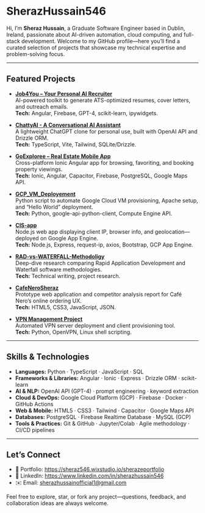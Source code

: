 # SherazHussain546

Hi, I’m **Sheraz Hussain**, a Graduate Software Engineer based in Dublin, Ireland, passionate about AI-driven automation, cloud computing, and full-stack development. Welcome to my GitHub profile—here you’ll find a curated selection of projects that showcase my technical expertise and problem-solving focus.

---

## Featured Projects

- **[Job4You – Your Personal AI Recruiter](https://github.com/SherazHussain546/Job4You)**  
  AI-powered toolkit to generate ATS-optimized resumes, cover letters, and outreach emails.  
  **Tech:** Angular, Firebase, GPT-4, scikit-learn, ipywidgets.

- **[ChattyAI - A Conversational AI Assistant](https://github.com/SherazHussain546/ChattyAI)**  
  A lightweight ChatGPT clone for personal use, built with OpenAI API and Drizzle ORM.  
  **Tech:** TypeScript, Vite, Tailwind, SQLite/Drizzle.

- **[GoExploree – Real Estate Mobile App](https://github.com/SherazHussain546/GoExploree)**  
  Cross-platform Ionic Angular app for browsing, favoriting, and booking property viewings.  
  **Tech:** Ionic, Angular, Capacitor, Firebase, PostgreSQL, Google Maps API.

- **[GCP_VM_Deployement](https://github.com/SherazHussain546/GCP_VM_Deployement)**  
  Python script to automate Google Cloud VM provisioning, Apache setup, and “Hello World” deployment.  
  **Tech:** Python, google-api-python-client, Compute Engine API.

- **[CIS-app](https://github.com/SherazHussain546/CIS-app)**  
  Node.js web app displaying client IP, browser info, and geolocation—deployed on Google App Engine.  
  **Tech:** Node.js, Express, request-ip, axios, Bootstrap, GCP App Engine.

- **[RAD-vs-WATERFALL-Methodoligy](https://github.com/SherazHussain546/RAD-vs-WATERFALL-Methodoligy)**  
  Deep-dive research comparing Rapid Application Development and Waterfall software methodologies.  
  **Tech:** Technical writing, project research.

- **[CafeNeroSheraz](https://github.com/SherazHussain546/CafeNeroSheraz)**  
  Prototype web application and competitor analysis report for Café Nero’s online ordering UX.  
  **Tech:** HTML5, CSS3, JavaScript, JSON.

- **[VPN Management Project](https://github.com/SherazHussain546/VPN_Management_Project)**   
  Automated VPN server deployment and client provisioning tool.  
  **Tech:** Python, OpenVPN, Linux shell scripting.

---

## Skills & Technologies

- **Languages:** Python · TypeScript · JavaScript · SQL  
- **Frameworks & Libraries:** Angular · Ionic · Express · Drizzle ORM · scikit-learn  
- **AI & NLP:** OpenAI API (GPT-4) · prompt engineering · keyword extraction  
- **Cloud & DevOps:** Google Cloud Platform (GCP) · Firebase · Docker · GitHub Actions  
- **Web & Mobile:** HTML5 · CSS3 · Tailwind · Capacitor · Google Maps API  
- **Databases:** PostgreSQL · Firebase Realtime Database · MySQL (GCP)  
- **Tools & Practices:** Git & GitHub · Jupyter/Colab · Agile methodology · CI/CD pipelines
<!--
---

## 📈 GitHub Stats

[![Sheraz’s GitHub stats](https://github-readme-stats.vercel.app/api?username=SherazHussain546&show_icons=true&theme=radical)](https://github.com/SherazHussain546)
-->
---

## Let’s Connect

- 🔗 Portfolio: https://sheraz546.wixstudio.io/sherazeportfolio  
- 💼 LinkedIn: https://www.linkedin.com/in/sherazhussain546  
- ✉️ Email: sherazhussainofficial1@gmail.com  

Feel free to explore, star, or fork any project—questions, feedback, and collaboration ideas are always welcome.  
